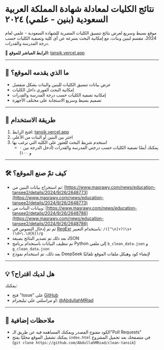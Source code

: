 # نتائج الكليات لمعادلة شهادة المملكة العربية السعودية (بنين - علمي) ٢٠٢٤

موقع بسيط وسريع لعرض نتائج تنسيق الكليات المصرية للشهادة السعودية - علمي لعام 2024، مقسم لبنين وبنات، مع إمكانية البحث بسرعة عن أي كلية وتصفية الكليات حسب درجة المدرسة والقدرات.

🔗 **الرابط المباشر للموقع:** [tansik.vercel.app](https://tansik.vercel.app)

---

## 📌 ما الذي يقدمه الموقع؟

* عرض بيانات تنسيق الكليات للبنين والبنات بشكل منفصل
* إمكانية البحث الفوري داخل الكليات
* إمكانية تصفية الكليات حسب درجة المدرسة والقدرات
* تصميم بسيط وسريع الاستجابة على مختلف الأجهزة

---

## 📱 طريقة الاستخدام

<ol>
<li>افتح الرابط: <a href="https://tansik.vercel.app">tansik.vercel.app</a></li>
<li>اختر بين البنين أو البنات من الأعلى</li>
<li>استخدم شريط البحث للعثور على الكلية التي ترغب بها
    <ul><li> يمكنك أيضًا تصفية الكليات حسب درجتي المدرسة والقدرات (أدخل الدرجة بين ٠ و ١٠٠)</li></ul>
</li>
</ol>

---

## 🛠️ كيف تمّ صنع الموقع؟

* تم استخراج بيانات البنين من:
  [https://www.masrawy.com/news/education-tansee2/details/2024/9/26/2648773](https://www.masrawy.com/news/education-tansee2/details/2024/9/26/2648773)
* وبيانات البنات من:
  [https://www.masrawy.com/news/education-tansee2/details/2024/9/26/2648786](https://www.masrawy.com/news/education-tansee2/details/2024/9/26/2648786)
* ثم تم إدخال النصوص في [RegExr](https://regexr.com) باستخدام التعبير:
  `/([^\n]+?)\s+(\d+\.\d{6})/g`
* بعد ذلك تم تصدير النتائج بصيغة JSON
* تم تنظيف البيانات باستخدام برنامج Python إلى ملفي `b_clean_data.json` و `g_clean_data.json`
* بعد ذلك، تم استخدام نموذج DeepSeek لإنشاء كود وهيكل ملفات الموقع تلقائيًا

---

## 💡 هل لديك اقتراح؟

يمكنك:

* فتح "Issue" على [GitHub](https://github.com/AbdullahMRiad/clean-tansik/issues/new)
* أو مراسلتي على تيليجرام: [@AbdullahMRiad](https://t.me/AbdullahMRiad)

---

## 🧠 ملاحظات إضافية

* الكود مفتوح المصدر ويمكنك المساهمة فيه عن طريق الـ"Pull Requests"
* يمكنك تشغيل الموقع محليًا بفتح `index.html` في متصفحك بعد تحميل المشروع (`git clone https://github.com/AbdullahMRiad/clean-tansik`)